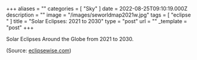 +++
aliases = ""
categories = [ "Sky" ]
date = 2022-08-25T09:10:19.000Z
description = ""
image = "/images/seworldmap2021w.jpg"
tags = [ "eclipse " ]
title = "Solar Eclipses: 2021 to 2030"
type = "post"
url = ""
_template = "post"
+++

Solar Eclipses Around the Globe from 2021 to 2030.

(Source: [eclipsewise.com](https://href.li/?http://eclipsewise.com/solar/solar.html "eclipsewise.com"))
